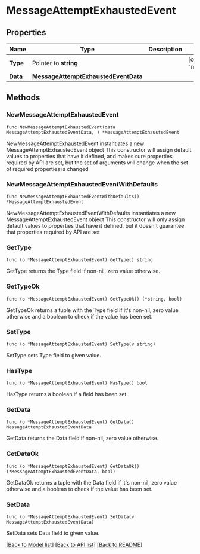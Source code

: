 # MessageAttemptExhaustedEvent

## Properties

Name | Type | Description | Notes
------------ | ------------- | ------------- | -------------
**Type** | Pointer to **string** |  | [optional] [default to "message.attempt.exhausted"]
**Data** | [**MessageAttemptExhaustedEventData**](MessageAttemptExhaustedEventData.md) |  | 

## Methods

### NewMessageAttemptExhaustedEvent

`func NewMessageAttemptExhaustedEvent(data MessageAttemptExhaustedEventData, ) *MessageAttemptExhaustedEvent`

NewMessageAttemptExhaustedEvent instantiates a new MessageAttemptExhaustedEvent object
This constructor will assign default values to properties that have it defined,
and makes sure properties required by API are set, but the set of arguments
will change when the set of required properties is changed

### NewMessageAttemptExhaustedEventWithDefaults

`func NewMessageAttemptExhaustedEventWithDefaults() *MessageAttemptExhaustedEvent`

NewMessageAttemptExhaustedEventWithDefaults instantiates a new MessageAttemptExhaustedEvent object
This constructor will only assign default values to properties that have it defined,
but it doesn't guarantee that properties required by API are set

### GetType

`func (o *MessageAttemptExhaustedEvent) GetType() string`

GetType returns the Type field if non-nil, zero value otherwise.

### GetTypeOk

`func (o *MessageAttemptExhaustedEvent) GetTypeOk() (*string, bool)`

GetTypeOk returns a tuple with the Type field if it's non-nil, zero value otherwise
and a boolean to check if the value has been set.

### SetType

`func (o *MessageAttemptExhaustedEvent) SetType(v string)`

SetType sets Type field to given value.

### HasType

`func (o *MessageAttemptExhaustedEvent) HasType() bool`

HasType returns a boolean if a field has been set.

### GetData

`func (o *MessageAttemptExhaustedEvent) GetData() MessageAttemptExhaustedEventData`

GetData returns the Data field if non-nil, zero value otherwise.

### GetDataOk

`func (o *MessageAttemptExhaustedEvent) GetDataOk() (*MessageAttemptExhaustedEventData, bool)`

GetDataOk returns a tuple with the Data field if it's non-nil, zero value otherwise
and a boolean to check if the value has been set.

### SetData

`func (o *MessageAttemptExhaustedEvent) SetData(v MessageAttemptExhaustedEventData)`

SetData sets Data field to given value.



[[Back to Model list]](../README.md#documentation-for-models) [[Back to API list]](../README.md#documentation-for-api-endpoints) [[Back to README]](../README.md)


